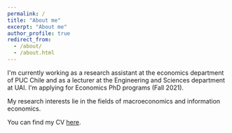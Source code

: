 ```yaml
---
permalink: /
title: "About me"
excerpt: "About me"
author_profile: true
redirect_from: 
  - /about/
  - /about.html
---
```





I'm currently working as a research assistant at the economics department of PUC Chile and as a lecturer at the Engineering and Sciences department at UAI. I'm applying for Economics PhD programs (Fall 2021).

My research interests lie in the fields of macroeconomics and information economics.

You can find my CV [here](https://vjimenezg.github.io/files/CV_VJG.pdf).
